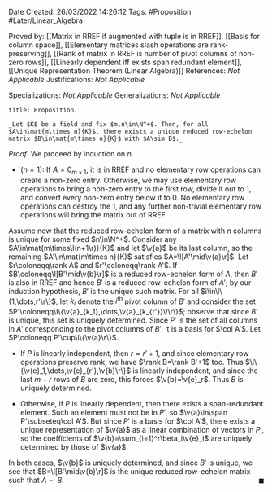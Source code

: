 <div class="topSpace"></div>

Date Created: 26/03/2022 14:26:12
Tags: #Proposition #Later/Linear_Algebra

Proved by: [[Matrix in RREF if augmented with tuple is in RREF]], [[Basis for column space]], [[Elementary matrices slash operations are rank-preserving]], [[Rank of matrix in RREF is number of pivot columns of non-zero rows]], [[Linearly dependent iff exists span redundant element]], [[Unique Representation Theorem (Linear Algebra)]]
References: _Not Applicable_
Justifications: _Not Applicable_

Specializations: _Not Applicable_
Generalizations: _Not Applicable_

``` ad-Proposition
title: Proposition.

_Let $K$ be a field and fix $m,n\in\N^+$. Then, for all $A\in\mat{m\times n}{K}$, there exists a unique reduced row-echelon matrix $B\in\mat{m\times n}{K}$ with $A\sim B$._

```

_Proof_. We proceed by induction on $n$.
* ($n=1$): If $A=0_{m\times1}$, it is in RREF and no elementary row operations can create a non-zero entry. Otherwise, we may use elementary row operations to bring a non-zero entry to the first row, divide it out to 1, and convert every non-zero entry below it to 0. No elementary row operations can destroy the 1, and any further non-trivial elementary row operations will bring the matrix out of RREF.

Assume now that the reduced row-echelon form of a matrix with $n$ columns is unique for some fixed $n\in\N^+$. Consider any $A\in\mat{m\times\l(n+1\r)}{K}$ and let $\v{a}$ be its last column, so the remaining $A'\in\mat{m\times n}{K}$ satisfies $A=\l[A'\mid\v{a}\r]$. Let $r\coloneqq\rank A$ and $r'\coloneqq\rank A'$. If $B\coloneqq\l[B'\mid\v{b}\r]$ is a reduced row-echelon form of $A$, then $B'$ is also in RREF and hence $B'$ is a reduced row-echelon form of $A'$; by our induction hypothesis, $B'$ is the unique such matrix. For all $i\in\l\{1,\dots,r'\r\}$, let $k_i$ denote the $i^\textrm{th}$ pivot column of $B'$ and consider the set $P'\coloneqq\l\{\v{a}_{k_1},\dots,\v{a}_{k_{r'}}\!\r\}$; observe that since $B'$ is unique, this set is uniquely determined. Since $P'$ is the set of all columns in $A'$ corresponding to the pivot columns of $B'$, it is a basis for $\col A'$. Let $P\coloneqq P'\cup\l\{\v{a}\r\}$.
* If $P$ is linearly independent, then $r=r'+1$, and since elementary row operations preserve rank, we have $\rank B=\rank B'+1$ too. Thus $\l\{\v{e}_1,\dots,\v{e}_{r'},\v{b}\r\}$ is linearly independent, and since the last $m-r$ rows of $B$ are zero, this forces $\v{b}=\v{e}_r$. Thus $B$ is uniquely determined.

* Otherwise, if $P$ is linearly dependent, then there exists a span-redundant element. Such an element must not be in $P'$, so $\v{a}\in\span P'\subseteq\col A'$. But since $P'$ is a basis for $\col A'$, there exists a unique representation of $\v{a}$ as a linear combination of vectors in $P'$, so the coefficients of $\v{b}=\sum_{i=1}^r\beta_i\v{e}_i$ are uniquely determined by those of $\v{a}$.

In both cases, $\v{b}$ is uniquely determined, and since $B'$ is unique, we see that $B=\l[B'\mid\v{b}\r]$ is the unique reduced row-echelon matrix such that $A\sim B$.<span style="float:right;">$\blacksquare$</span>
